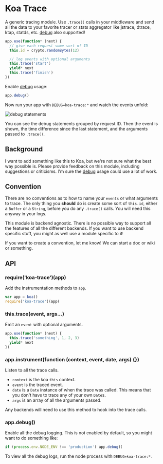 
# Koa Trace

A generic tracing module.
Use `.trace()` calls in your middleware
and send all the data to your favorite tracer or stats aggregator
like jstrace, dtrace, ktap, statds, etc.
[debug](http://github.com/visionmedia/debug) also supported!

```js
app.use(function* (next) {
  // give each request some sort of ID
  this.id = crypto.randomBytes(12)

  // log events with optional arguments
  this.trace('start')
  yield* next
  this.trace('finish')
})
```

Enable [debug](http://github.com/visionmedia/debug) usage:

```js
app.debug()
```

Now run your app with `DEBUG=koa-trace:*` and watch the events unfold:

![debug statements](assets/debug.png)

You can see the debug statements grouped by request ID.
Then the event is shown, the time difference since the last statement,
and the arguments passed to `.trace()`.

## Background

I want to add something like this to Koa,
but we're not sure what the best way possible is.
Please provide feedback on this module,
including suggestions or criticisms.
I'm sure the [debug](http://github.com/visionmedia/debug) usage
could use a lot of work.

## Convention

There are no conventions as to how to name your `events` or what arguments
to trace.
The only thing you __should__ do is create some sort of `this.id`,
either a `Buffer` or a `String`,
before you do any `.trace()` calls.
You will need this anyway in your logs.

This module is backend agnostic.
There is no possible way to support all the features of all the different backends.
If you want to use backend specific stuff,
you might as well use a module specific to it!

If you want to create a convention, let me know!
We can start a doc or wiki or something.

## API

### require('koa-trace')(app)

Add the instrumentation methods to `app`.

```js
var app = koa()
require('koa-trace')(app)
```

### this.trace(event, args...)

Emit an `event` with optional arguments.

```js
app.use(function* (next) {
  this.trace('something', 1, 2, 3)
  yield* next
})
```

### app.instrument(function (context, event, date, args) {})

Listen to all the trace calls.

- `context` is the koa `this` context.
- `event` is the traced event.
- `date` is a `Date` instance of when the trace was called.
  This means that you don't have to trace any of your own `Date`s.
- `args` is an array of all the arguments passed.

Any backends will need to use this method to hook into the trace calls.

### app.debug()

Enable all the debug logging.
This is not enabled by default,
so you might want to do something like:

```js
if (process.env.NODE_ENV !== 'production') app.debug()
```

To view all the debug logs,
run the node process with `DEBUG=koa-trace:*`.
